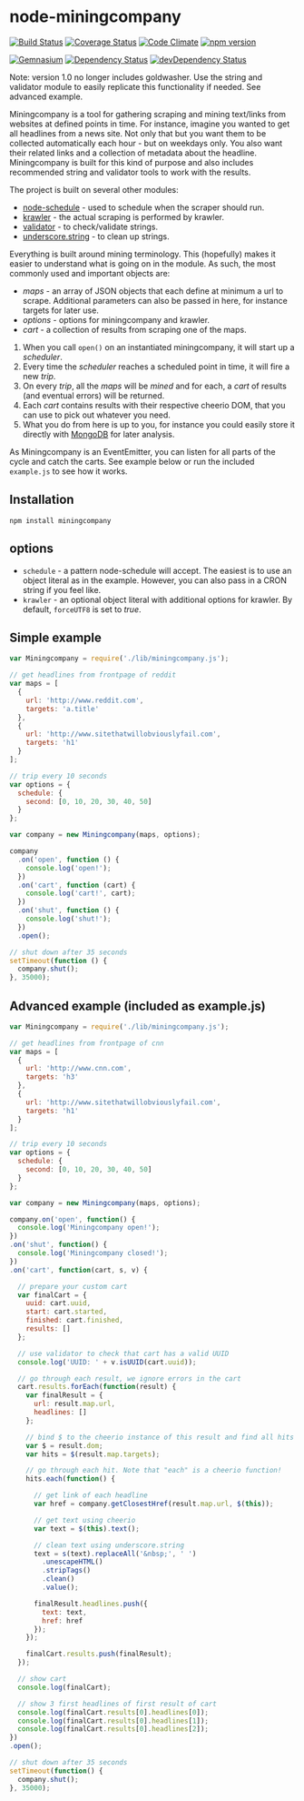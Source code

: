 node-miningcompany
==============
[![Build Status](http://img.shields.io/travis/alexlangberg/node-miningcompany.svg)](https://travis-ci.org/alexlangberg/node-miningcompany)
[![Coverage Status](http://img.shields.io/coveralls/alexlangberg/node-miningcompany.svg)](https://coveralls.io/r/alexlangberg/node-miningcompany?branch=master)
[![Code Climate](http://img.shields.io/codeclimate/github/alexlangberg/node-miningcompany.svg)](https://codeclimate.com/github/alexlangberg/node-miningcompany)
[![npm version](http://img.shields.io/npm/v/miningcompany.svg)](https://www.npmjs.org/package/miningcompany)

[![Gemnasium](http://img.shields.io/gemnasium/alexlangberg/node-miningcompany.svg)](https://gemnasium.com/alexlangberg/node-miningcompany)
[![Dependency Status](https://david-dm.org/alexlangberg/node-miningcompany.svg)](https://david-dm.org/alexlangberg/node-miningcompany)
[![devDependency Status](https://david-dm.org/alexlangberg/node-miningcompany/dev-status.svg)](https://david-dm.org/alexlangberg/node-miningcompany#info=devDependencies)

Note: version 1.0 no longer includes goldwasher. Use the string and validator module to easily replicate this functionality if needed. See advanced example.

Miningcompany is a tool for gathering scraping and mining text/links from websites at defined points in time. For instance, imagine you wanted to get all headlines from a news site. Not only that but you want them to be collected automatically each hour - but on weekdays only. You also want their related links and a collection of metadata about the headline. Miningcompany is built for this kind of purpose and also includes recommended string and validator tools to work with the results. 

The project is built on several other modules:
- [node-schedule](https://www.npmjs.org/package/node-schedule) - used to schedule when the scraper should run.
- [krawler](https://www.npmjs.org/package/krawler) - the actual scraping is performed by krawler.
- [validator](https://www.npmjs.org/package/validator) - to check/validate strings.
- [underscore.string](https://www.npmjs.org/package/underscore.string) - to clean up strings.

Everything is built around mining terminology. This (hopefully) makes it easier to understand what is going on in the module. As such, the most commonly used and important objects are:

- *maps* - an array of JSON objects that each define at minimum a url to scrape. Additional parameters can also be passed in here, for instance targets for later use.
- *options* - options for miningcompany and krawler.
- *cart* - a collection of results from scraping one of the maps.

1. When you call ```open()``` on an instantiated miningcompany, it will start up a *scheduler*. 
2. Every time the *scheduler* reaches a scheduled point in time, it will fire a new *trip*. 
3. On every *trip*, all the *maps* will be *mined* and for each, a *cart* of results (and eventual errors) will be returned. 
4. Each *cart* contains results with their respective cheerio DOM, that you can use to pick out whatever you need. 
5. What you do from here is up to you, for instance you could easily store it directly with [MongoDB](https://www.npmjs.org/package/mongodb) for later analysis.

As Miningcompany is an EventEmitter, you can listen for all parts of the cycle and catch the carts. See example below or run the included ```example.js``` to see how it works.

## Installation
```
npm install miningcompany
```

## options
- ```schedule``` - a pattern node-schedule will accept. The easiest is to use an object literal as in the example. However, you can also pass in a CRON string if you feel like.
- ```krawler``` - an optional object literal with additional options for krawler. By default, ```forceUTF8``` is set to *true*. 


## Simple example
```javascript
var Miningcompany = require('./lib/miningcompany.js');

// get headlines from frontpage of reddit
var maps = [
  {
    url: 'http://www.reddit.com',
    targets: 'a.title'
  },
  {
    url: 'http://www.sitethatwillobviouslyfail.com',
    targets: 'h1'
  }
];

// trip every 10 seconds
var options = {
  schedule: {
    second: [0, 10, 20, 30, 40, 50]
  }
};

var company = new Miningcompany(maps, options);

company
  .on('open', function () {
    console.log('open!');
  })
  .on('cart', function (cart) {
    console.log('cart!', cart);
  })
  .on('shut', function () {
    console.log('shut!');
  })
  .open();

// shut down after 35 seconds
setTimeout(function () {
  company.shut();
}, 35000);
```

## Advanced example (included as example.js)
```javascript
var Miningcompany = require('./lib/miningcompany.js');

// get headlines from frontpage of cnn
var maps = [
  {
    url: 'http://www.cnn.com',
    targets: 'h3'
  },
  {
    url: 'http://www.sitethatwillobviouslyfail.com',
    targets: 'h1'
  }
];

// trip every 10 seconds
var options = {
  schedule: {
    second: [0, 10, 20, 30, 40, 50]
  }
};

var company = new Miningcompany(maps, options);

company.on('open', function() {
  console.log('Miningcompany open!');
})
.on('shut', function() {
  console.log('Miningcompany closed!');
})
.on('cart', function(cart, s, v) {

  // prepare your custom cart
  var finalCart = {
    uuid: cart.uuid,
    start: cart.started,
    finished: cart.finished,
    results: []
  };

  // use validator to check that cart has a valid UUID
  console.log('UUID: ' + v.isUUID(cart.uuid));

  // go through each result, we ignore errors in the cart
  cart.results.forEach(function(result) {
    var finalResult = {
      url: result.map.url,
      headlines: []
    };

    // bind $ to the cheerio instance of this result and find all hits
    var $ = result.dom;
    var hits = $(result.map.targets);

    // go through each hit. Note that "each" is a cheerio function!
    hits.each(function() {

      // get link of each headline
      var href = company.getClosestHref(result.map.url, $(this));

      // get text using cheerio
      var text = $(this).text();

      // clean text using underscore.string
      text = s(text).replaceAll('&nbsp;', ' ')
        .unescapeHTML()
        .stripTags()
        .clean()
        .value();

      finalResult.headlines.push({
        text: text,
        href: href
      });
    });

    finalCart.results.push(finalResult);
  });

  // show cart
  console.log(finalCart);

  // show 3 first headlines of first result of cart
  console.log(finalCart.results[0].headlines[0]);
  console.log(finalCart.results[0].headlines[1]);
  console.log(finalCart.results[0].headlines[2]);
})
.open();

// shut down after 35 seconds
setTimeout(function() {
  company.shut();
}, 35000);
```